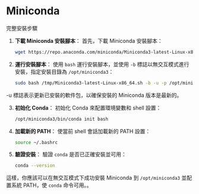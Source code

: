 # Miniconda

完整安裝步驟

1. **下載 Miniconda 安裝腳本**：
   首先，下載 Miniconda 安裝腳本：

   ```bash
   wget https://repo.anaconda.com/miniconda/Miniconda3-latest-Linux-x86_64.sh -O /tmp/Miniconda3-latest-Linux-x86_64.sh
   ```

2. **運行安裝腳本**：
   使用 `bash` 運行安裝腳本，並使用 `-b` 標誌以無交互模式進行安裝，指定安裝目錄為 `/opt/miniconda3`：

   ```bash
   sudo bash /tmp/Miniconda3-latest-Linux-x86_64.sh -b -u -p /opt/miniconda3
   ```
-u 標誌表示更新已安裝的軟件包，以確保安裝的 Miniconda 版本是最新的。

3. **初始化 Conda**：
   初始化 Conda 來配置環境變數和 shell 設置：

   ```bash
   /opt/miniconda3/bin/conda init bash
   ```

4. **加載新的 PATH**：
   使當前 shell 會話加載新的 PATH 設置：

   ```bash
   source ~/.bashrc
   ```

5. **驗證安裝**：
   驗證 `conda` 是否已正確安裝並可用：

   ```bash
   conda --version
   ```

這樣，你應該可以在無交互模式下成功安裝 Miniconda 到 `/opt/miniconda3` 並配置系統 PATH，使 `conda` 命令可用。。